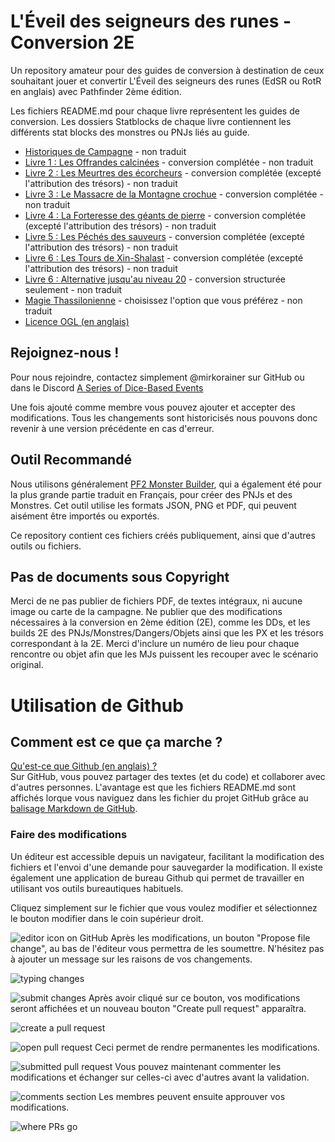 # L'Éveil des seigneurs des runes - Conversion 2E

Un repository amateur pour des guides de conversion à destination de ceux souhaitant jouer et convertir L'Éveil des seigneurs des runes (EdSR ou RotR en anglais) avec Pathfinder 2ème édition.

Les fichiers README.md  pour chaque livre représentent les guides de conversion. Les dossiers Statblocks de chaque livre contiennent les différents stat blocks des monstres ou PNJs liés au guide.

* [Historiques de Campagne](./HistoriquesEtRéférences/HistoriquesDeCampagne.md) - non traduit
* [Livre 1 : Les Offrandes calcinées](./Livre%201/README.md) - conversion complétée - non traduit
* [Livre 2 : Les Meurtres des écorcheurs](./Livre%202/README.md) - conversion complétée (excepté l'attribution des trésors)  - non traduit
* [Livre 3 : Le Massacre de la Montagne crochue](./Livre%203/README.md) - conversion complétée - non traduit
* [Livre 4 : La Forteresse des géants de pierre](./Livre%204/README.md) - conversion complétée (excepté l'attribution des trésors)  - non traduit
* [Livre 5 : Les Péchés des sauveurs](./Livre%205/README.md) - conversion complétée (excepté l'attribution des trésors)   - non traduit
* [Livre 6 : Les Tours de Xin-Shalast](./Livre%206/README.md) - conversion complétée (excepté l'attribution des trésors)  - non traduit
* [Livre 6 : Alternative jusqu'au niveau 20](./Livre%206%20jusqu-au%20niveau%2020/README.md) - conversion structurée seulement - non traduit
* [Magie Thassilonienne](./HistoriquesEtRéférences/MagieThassilonienne/README.md) - choisissez l'option que vous préférez - non traduit
* [Licence OGL (en anglais)](../OGL.md)

## Rejoignez-nous !

Pour nous rejoindre, contactez simplement @mirkorainer sur GitHub ou dans le Discord [A Series of Dice-Based Events](https://discord.gg/UQ8UD3H)  

Une fois ajouté comme membre vous pouvez ajouter et accepter des modifications. Tous les changements sont historicisés nous pouvons donc revenir à une version précédente en cas d'erreur.  

## Outil Recommandé

Nous utilisons généralement [PF2 Monster Builder](http://monster.pf2.tools/), qui a également été pour la plus grande partie traduit en Français, pour créer des PNJs et des Monstres. Cet outil utilise les formats JSON, PNG et PDF, qui peuvent aisément être importés ou exportés.

Ce repository contient ces fichiers créés publiquement, ainsi que d'autres outils ou fichiers. 

## Pas de documents sous Copyright

Merci de ne pas publier de fichiers PDF, de textes intégraux, ni aucune image ou carte de la campagne. Ne publier que des modifications nécessaires à la conversion en 2ème édition (2E), comme les DDs, et les builds 2E des PNJs/Monstres/Dangers/Objets ainsi que les PX et les trésors correspondant à la 2E. Merci d'inclure un numéro de lieu pour chaque rencontre ou objet afin que les MJs puissent les recouper avec le scénario original.

# Utilisation de Github

## Comment est ce que ça marche ? 

[Qu'est-ce que Github (en anglais) ?](https://youtu.be/U1C0F-Au9h4)  
Sur GitHub, vous pouvez partager des textes (et du code) et collaborer avec d'autres personnes. L'avantage est que les fichiers README.md sont affichés lorque vous naviguez dans les fichier du projet GitHub grâce au [balisage Markdown de GitHub](https://guides.github.com/features/mastering-markdown/).  

### Faire des modifications

Un éditeur est accessible depuis un navigateur, facilitant la modification des fichiers et l'envoi d'une demande pour sauvegarder la modification. Il existe également une application de bureau Github qui permet de travailler en utilisant vos outils bureautiques habituels.

Cliquez simplement sur le fichier que vous voulez modifier et sélectionnez le bouton modifier dans le coin supérieur droit.

![editor icon on GitHub](../Tutorial/ClickEditOnReadmePage.png)
Après les modifications, un bouton "Propose file change", au bas de l'éditeur vous permettra de les soumettre. N'hésitez pas à ajouter un message sur les raisons de vos changements.

![typing changes](../Tutorial/TypingChanges.png)

![submit changes](../Tutorial/ProposeFileChange.png)
Après avoir cliqué sur ce bouton, vos modifications seront affichées et un nouveau bouton "Create pull request" apparaîtra. 

![create a pull request](../Tutorial/CreatePR.png)

![open pull request](../Tutorial/OpenPR.png)
Ceci permet de rendre permanentes les modifications.

![submitted pull request](../Tutorial/PR-submitted.png)
Vous pouvez maintenant commenter les modifications et échanger sur celles-ci avec d'autres avant la validation.

![comments section](../Tutorial/CommentsOnPR.png)
Les membres peuvent ensuite approuver vos modifications. 

![where PRs go](../Tutorial/WherePRsGo.png)
